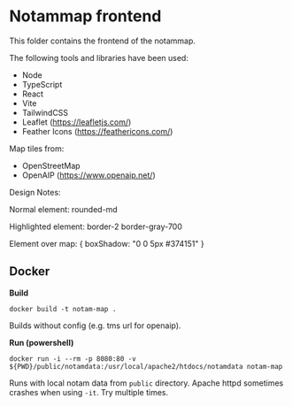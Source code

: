 # Notammap frontend

This folder contains the frontend of the notammap.

The following tools and libraries have been used:

-   Node
-   TypeScript
-   React
-   Vite
-   TailwindCSS
-   Leaflet (https://leafletjs.com/)
-   Feather Icons (https://feathericons.com/)

Map tiles from:

-   OpenStreetMap
-   OpenAIP (https://www.openaip.net/)

Design Notes:

Normal element: rounded-md

Highlighted element: border-2 border-gray-700

Element over map: { boxShadow: "0 0 5px #374151" }

## Docker

**Build**

```
docker build -t notam-map .
```

Builds without config (e.g. tms url for openaip).

**Run (powershell)**

```
docker run -i --rm -p 8080:80 -v ${PWD}/public/notamdata:/usr/local/apache2/htdocs/notamdata notam-map
```

Runs with local notam data from `public` directory. Apache httpd sometimes crashes when using `-it`. Try multiple times.